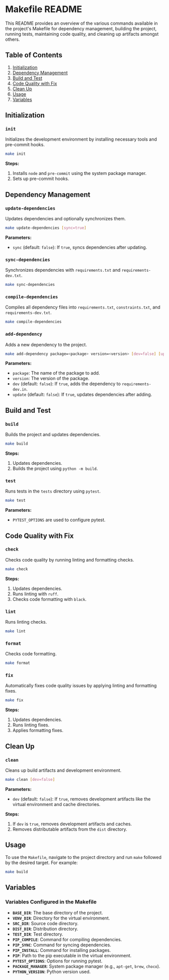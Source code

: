 # Makefile README

This README provides an overview of the various commands available in the project's Makefile for dependency management, building the project, running tests, maintaining code quality, and cleaning up artifacts amongst others.

## Table of Contents

1. [Initialization](#initialization)
2. [Dependency Management](#dependency-management)
3. [Build and Test](#build-and-test)
4. [Code Quality with Fix](#code-quality-with-fix)
5. [Clean Up](#clean-up)
6. [Usage](#usage)
7. [Variables](#variables)

## Initialization

### `init`
Initializes the development environment by installing necessary tools and pre-commit hooks.

```sh
make init
```

**Steps:**
1. Installs `node` and `pre-commit` using the system package manager.
2. Sets up pre-commit hooks.

## Dependency Management

### `update-dependencies`
Updates dependencies and optionally synchronizes them.

```sh
make update-dependencies [sync=true]
```

**Parameters:**
- `sync` (default: `false`): If `true`, syncs dependencies after updating.

### `sync-dependencies`
Synchronizes dependencies with `requirements.txt` and `requirements-dev.txt`.

```sh
make sync-dependencies
```

### `compile-dependencies`
Compiles all dependency files into `requirements.txt`, `constraints.txt`, and `requirements-dev.txt`.

```sh
make compile-dependencies
```


### `add-dependency`
Adds a new dependency to the project.

```sh
make add-dependency package=<package> version=<version> [dev=false] [update=false]
```

**Parameters:**
- `package`: The name of the package to add.
- `version`: The version of the package.
- `dev` (default: `false`): If `true`, adds the dependency to `requirements-dev.in`.
- `update` (default: `false`): If `true`, updates dependencies after adding.

## Build and Test

### `build`
Builds the project and updates dependencies.

```sh
make build
```

**Steps:**
1. Updates dependencies.
2. Builds the project using `python -m build`.

### `test`
Runs tests in the `tests` directory using `pytest`.

```sh
make test
```

**Parameters:**
- `PYTEST_OPTIONS` are used to configure pytest.

## Code Quality with Fix

### `check`
Checks code quality by running linting and formatting checks.

```sh
make check
```

**Steps:**
1. Updates dependencies.
2. Runs linting with `ruff`.
3. Checks code formatting with `black`.

### `lint`
Runs linting checks.

```sh
make lint
```

### `format`
Checks code formatting.

```sh
make format
```

### `fix`
Automatically fixes code quality issues by applying linting and formatting fixes.

```sh
make fix
```

**Steps:**
1. Updates dependencies.
2. Runs linting fixes.
3. Applies formatting fixes.

## Clean Up

### `clean`
Cleans up build artifacts and development environment.

```sh
make clean [dev=false]
```

**Parameters:**
- `dev` (default: `false`): If `true`, removes development artifacts like the virtual environment and cache directories.

**Steps:**
1. If `dev` is `true`, removes development artifacts and caches.
2. Removes distributable artifacts from the `dist` directory.

## Usage

To use the `Makefile`, navigate to the project directory and run `make` followed by the desired target. For example:

```sh
make build
```

## Variables

### Variables Configured in the Makefile
- **`BASE_DIR`**: The base directory of the project.
- **`VENV_DIR`**: Directory for the virtual environment.
- **`SRC_DIR`**: Source code directory.
- **`DIST_DIR`**: Distribution directory.
- **`TEST_DIR`**: Test directory.
- **`PIP_COMPILE`**: Command for compiling dependencies.
- **`PIP_SYNC`**: Command for syncing dependencies.
- **`PIP_INSTALL`**: Command for installing packages.
- **`PIP`**: Path to the pip executable in the virtual environment.
- **`PYTEST_OPTIONS`**: Options for running pytest.
- **`PACKAGE_MANAGER`**: System package manager (e.g., `apt-get`, `brew`, `choco`).
- **`PYTHON_VERSION`**: Python version used.
